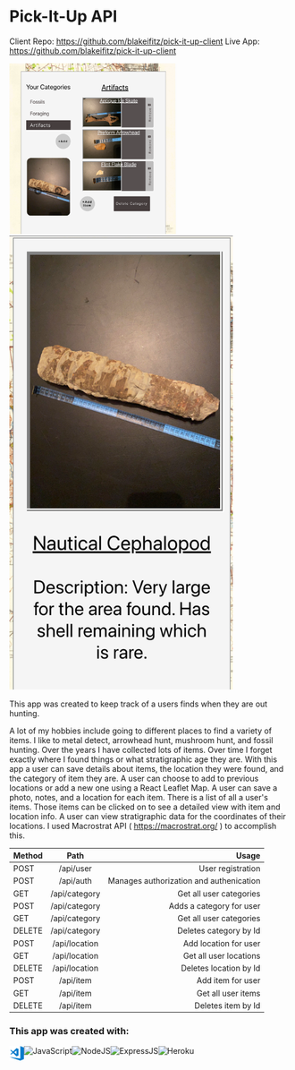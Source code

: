 # Pick-It-Up API

Client Repo: https://github.com/blakeifitz/pick-it-up-client
Live App: https://github.com/blakeifitz/pick-it-up-client

<img src="src/media/screenshot-list.png" alt="screenshot" width="300"/>
<img src="src/media/screenshot-fossil.png" alt="screenshot" width="400"/>

This app was created to keep track of a users finds when they are out hunting.

A lot of my hobbies include going to different places to find a variety of items. I like to metal detect, arrowhead hunt, mushroom hunt, and fossil hunting. Over the years I have collected
lots of items. Over time I forget exactly where I found things or what stratigraphic age they are. With this app a user can save details about items, the location they were found, and the category of item they are. A user can choose to add to previous locations or add a new one using a React Leaflet Map. A user can save a photo, notes, and a location for each item. There is a list of all a user's items. Those items can be clicked on to see a detailed view with item and location info. A user can view stratigraphic data for the coordinates of their locations. I used Macrostrat API ( https://macrostrat.org/ ) to accomplish this.

| Method |     Path      |                                   Usage |
| :----- | :-----------: | --------------------------------------: |
| POST   |   /api/user   |                       User registration |
| POST   |   /api/auth   | Manages authorization and authenication |
| GET    | /api/category |                 Get all user categories |
| POST   | /api/category |                Adds a category for user |
| GET    | /api/category |                 Get all user categories |
| DELETE | /api/category |                  Deletes category by Id |
| POST   | /api/location |                   Add location for user |
| GET    | /api/location |                  Get all user locations |
| DELETE | /api/location |                  Deletes location by Id |
| POST   |   /api/item   |                       Add item for user |
| GET    |   /api/item   |                      Get all user items |
| DELETE |   /api/item   |                      Deletes item by Id |

### This app was created with:

<img align="left" alt="Visual Studio Code" width="26px" src="https://raw.githubusercontent.com/github/explore/80688e429a7d4ef2fca1e82350fe8e3517d3494d/topics/visual-studio-code/visual-studio-code.png" />
<img align="left" alt="JavaScript" src="https://img.shields.io/badge/JavaScript-F7DF1E?style=for-the-badge&logo=javascript&logoColor=black" />
<img align="left" alt="NodeJS" src="https://img.shields.io/badge/Node.js-43853D?style=for-the-badge&logo=node.js&logoColor=white" />
<img align="left" alt="ExpressJS" src="https://img.shields.io/badge/Express.js-404D59?style=for-the-badge" />
<img align="left" alt="Heroku" src="https://img.shields.io/badge/Heroku-430098?style=for-the-badge&logo=heroku&logoColor=white" />
